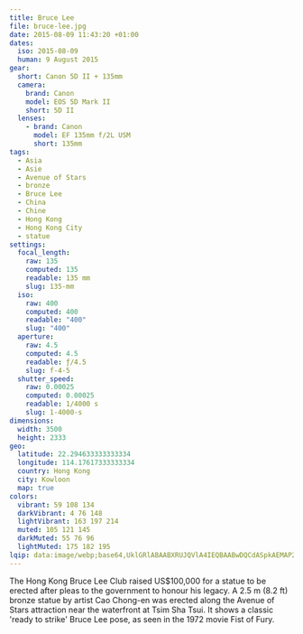 ```yaml
---
title: Bruce Lee
file: bruce-lee.jpg
date: 2015-08-09 11:43:20 +01:00
dates:
  iso: 2015-08-09
  human: 9 August 2015
gear:
  short: Canon 5D II + 135mm
  camera:
    brand: Canon
    model: EOS 5D Mark II
    short: 5D II
  lenses:
    - brand: Canon
      model: EF 135mm f/2L USM
      short: 135mm
tags:
  - Asia
  - Asie
  - Avenue of Stars
  - bronze
  - Bruce Lee
  - China
  - Chine
  - Hong Kong
  - Hong Kong City
  - statue
settings:
  focal_length:
    raw: 135
    computed: 135
    readable: 135 mm
    slug: 135-mm
  iso:
    raw: 400
    computed: 400
    readable: "400"
    slug: "400"
  aperture:
    raw: 4.5
    computed: 4.5
    readable: ƒ/4.5
    slug: f-4-5
  shutter_speed:
    raw: 0.00025
    computed: 0.00025
    readable: 1/4000 s
    slug: 1-4000-s
dimensions:
  width: 3500
  height: 2333
geo:
  latitude: 22.294633333333334
  longitude: 114.17617333333334
  country: Hong Kong
  city: Kowloon
  map: true
colors:
  vibrant: 59 108 134
  darkVibrant: 4 76 148
  lightVibrant: 163 197 214
  muted: 105 121 145
  darkMuted: 55 76 96
  lightMuted: 175 182 195
lqip: data:image/webp;base64,UklGRlABAABXRUJQVlA4IEQBAABwDQCdASpkAEMAP2miwVizv78lMzMds/AtCWUAzU3fRUoi2aiy0gA2QnDo5Ni0go0p3I3zAEAinaFs5jSyR4AOL7vQBhRJMIcM6U4sv8FyA6E3us3JotkqVUCy6Y6m0qtXmOLyjQ12uyf/9ZO6MyzZXyNY8AD+q0/AYqhM/qXm1CrcASpDxrWKRY/lbiuWMhNu54WPfHBbauz8+ut8GyPIqw6NZlMDYMcV2lalWaXR7/1uBD/IYRrtbr6o1XlqPDRc/n5Jwhjne72PSJlVMRoj0iBCJZ+YmZn2KPTbNYtiCSpi/ojsIUoYQpQioV2NzPcFKTGf+kAW8kXRhI6hP6gBRth9AfJC1gR50DAmTNFvVWAt15QOj5ADLPjpGCFDdyxLsNbJp0HtXLE6KqXS+d78fxK1xH+5G/Nuh0zxElcR5B3IAAA=
---
```


The Hong Kong Bruce Lee Club raised US$100,000 for a statue to be erected after pleas to the government to honour his legacy. A 2.5 m (8.2 ft) bronze statue by artist Cao Chong-en was erected along the Avenue of Stars attraction near the waterfront at Tsim Sha Tsui. It shows a classic 'ready to strike' Bruce Lee pose, as seen in the 1972 movie Fist of Fury.

